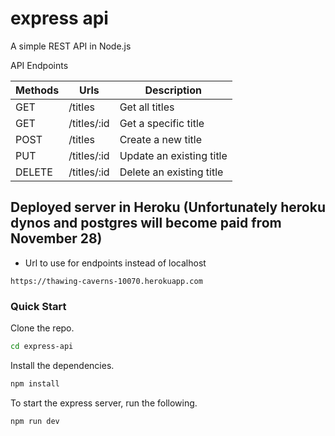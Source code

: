 # express api

A simple REST API in Node.js

API Endpoints

| Methods | Urls        | Description              |
| ------- | ----------- | ------------------------ |
| GET     | /titles     | Get all titles           |
| GET     | /titles/:id | Get a specific title     |
| POST    | /titles     | Create a new title       |
| PUT     | /titles/:id | Update an existing title |
| DELETE  | /titles/:id | Delete an existing title |

## Deployed server in Heroku (Unfortunately heroku dynos and postgres will become paid from November 28)

- Url to use for endpoints instead of localhost

```
https://thawing-caverns-10070.herokuapp.com
```

### Quick Start

Clone the repo.

```bash
cd express-api
```

Install the dependencies.

```bash
npm install
```

To start the express server, run the following.

```bash
npm run dev
```
